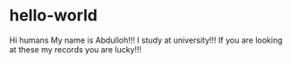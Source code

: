 # hello-world
Hi humans
My name is Abdulloh!!!
I study at university!!!
If you are looking at these my records you are lucky!!!
